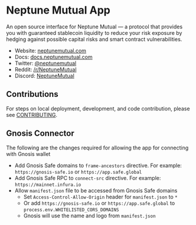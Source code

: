 # Neptune Mutual App

An open source interface for Neptune Mutual &mdash; a protocol that provides you
with guaranteed stablecoin liquidity to reduce your risk exposure by hedging
against possible capital risks and smart contract vulnerabilities.

- Website: [neptunemutual.com](https://neptunemutual.com)
- Docs: [docs.neptunemutual.com](https://docs.neptunemutual.com)
- Twitter: [@neptunemutual](https://twitter.com/neptunemutual)
- Reddit: [/r/NeptuneMutual](https://www.reddit.com/r/NeptuneMutual)
- Discord: [NeptuneMutual](https://discord.gg/2qMGTtJtnW)

## Contributions

For steps on local deployment, development, and code contribution, please see
[CONTRIBUTING](./CONTRIBUTING.md).

## Gnosis Connector

The following are the changes required for allowing the app for connecting with
Gnosis wallet

- Add Gnosis Safe domains to `frame-ancestors` directive. For example:
  `https://gnosis-safe.io` or `https://app.safe.global`
- Add Gnosis Safe RPC to `connect-src` directive. For example:
  `https://mainnet.infura.io`
- Allow `manifest.json` file to be accessed from Gnosis Safe domains
  - Set `Access-Control-Allow-Origin` header for `manifest.json` to `*`
  - Or add `https://gnosis-safe.io` or `https://app.safe.global` to
    `process.env.WHITELISTED_CORS_DOMAINS`
  - Gnosis will use the name and logo from `manifest.json`

